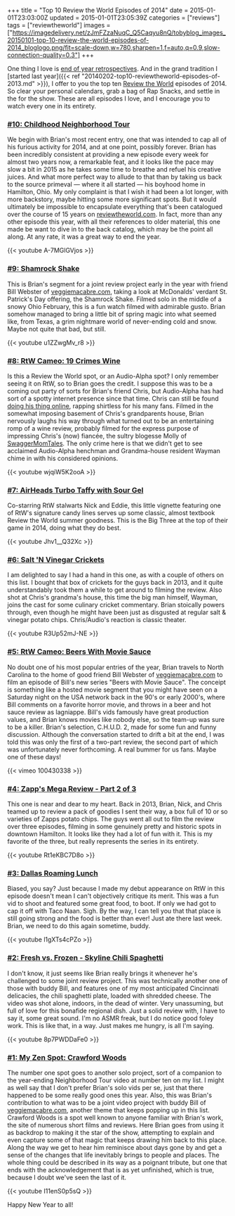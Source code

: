 +++
title = "Top 10 Review the World Episodes of 2014"
date = 2015-01-01T23:03:00Z
updated = 2015-01-01T23:05:39Z
categories = ["reviews"]
tags = ["reviewtheworld"]
images = ["https://imagedelivery.net/zJmFZzaNuqC_Q5Caqyu8nQ/tobyblog_images_20150101-top-10-review-the-world-episodes-of-2014_bloglogo.png/fit=scale-down,w=780,sharpen=1,f=auto,q=0.9,slow-connection-quality=0.3"]
+++

One thing I love is [end of year retrospectives](http://www.realclearpolitics.com/video/2014/12/27/mclaughlin_group_2014_awards_show_winners__losers_best__worst_of_the_year.html). And in the grand tradition I [started last year]({{< ref "20140202-top10-reviewtheworld-episodes-of-2013.md" >}}), I offer to you the top ten [Review the World](http://www.reviewtheworld.com/) episodes of 2014. So clear your personal calendars, grab a bag of Rap Snacks, and settle in the for the show. These are all episodes I love, and I encourage you to watch every one in its entirety.

### [#10: Childhood Neighborhood Tour](http://www.reviewtheworld.com/2014/12/childhood-neighborhood-tour.html)

We begin with Brian's most recent entry, one that was intended to cap all of his furious activity for 2014, and at one point, possibly forever. Brian has been incredibly consistent at providing a new episode every week for almost two years now, a remarkable feat, and it looks like the pace may slow a bit in 2015 as he takes some time to breathe and refuel his creative juices. And what more perfect way to allude to that than by taking us back to the source primeval — where it all started — his boyhood home in Hamilton, Ohio. My only complaint is that I wish it had been a lot longer, with more backstory, maybe hitting some more significant spots. But it would ultimately be impossible to encapsulate everything that's been catalogued over the course of 15 years on [reviewtheworld.com](http://www.reviewtheworld.com/). In fact, more than any other episode this year, with all their references to older material, this one made be want to dive in to the back catalog, which may be the point all along. At any rate, it was a great way to end the year.

{{< youtube A-7MGlGVjos >}}

### [#9: Shamrock Shake](http://www.reviewtheworld.com/2014/02/shamrock-shake.html)

This is Brian's segment for a joint review project early in the year with friend Bill Webster of [veggiemacabre.com](http://veggiemacabre.com/), taking a look at McDonalds' verdant St. Patrick's Day offering, the Shamrock Shake. Filmed solo in the middle of a snowy Ohio February, this is a fun watch filmed with admirable gusto. Brian somehow managed to bring a little bit of spring magic into what seemed like, from Texas, a grim nightmare world of never-ending cold and snow. Maybe not quite that bad, but still.

{{< youtube u1ZZwgMv_r8 >}}

### [#8: RtW Cameo: 19 Crimes Wine](http://www.reviewtheworld.com/2014/02/rtw-cameo-19-crimes-wine.html)

Is this a Review the World spot, or an Audio-Alpha spot? I only remember seeing it on RtW, so to Brian goes the credit. I suppose this was to be a coming out party of sorts for Brian's friend Chris, but Audio-Alpha has had sort of a spotty internet presence since that time. Chris can still be found [doing his thing online](https://www.youtube.com/user/AudioAlpha/videos), rapping shirtless for his many fans. Filmed in the somewhat imposing basement of Chris's grandparents house, Brian nervously laughs his way through what turned out to be an entertaining romp of a wine review, probably filmed for the express purpose of impressing Chris's (now) fiancée, the sultry blogesse Molly of [SwaggerMomTales](http://swaggermomtales.blogspot.com/). The only crime here is that we didn't get to see acclaimed Audio-Alpha henchman and Grandma-house resident Wayman chime in with his considered opinions.

{{< youtube wjqiW5K2ooA >}}

### [#7: AirHeads Turbo Taffy with Sour Gel](http://www.reviewtheworld.com/2014/05/airheads-turbo-taffy-with-sour-gel.html)

Co-starring RtW stalwarts Nick and Eddie, this little vignette featuring one of RtW's signature candy lines serves up some classic, almost textbook Review the World summer goodness. This is the Big Three at the top of their game in 2014, doing what they do best.

{{< youtube Jhv1__Q32Xc >}}

### [#6: Salt 'N Vinegar Crickets](http://www.reviewtheworld.com/2014/04/salt-n-vinegar-crickets.html)

I am delighted to say I had a hand in this one, as with a couple of others on this list. I bought that box of crickets for the guys back in 2013, and it quite understandably took them a while to get around to filming the review. Also shot at Chris's grandma's house, this time the big man himself, Wayman, joins the cast for some culinary cricket commentary. Brian stoically powers through, even though he might have been just as disgusted at regular salt & vinegar potato chips. Chris/Audio's reaction is classic theater.

{{< youtube R3Up52mJ-NE >}}

### [#5: RtW Cameo: Beers With Movie Sauce](http://www.reviewtheworld.com/2014/07/rtw-cameo-beers-with-movie-sauce.html)

No doubt one of his most popular entries of the year, Brian travels to North Carolina to the home of good friend Bill Webster of [veggiemacabre.com](http://veggiemacabre.com/) to film an episode of Bill's new series "Beers with Movie Sauce". The conceipt is something like a hosted movie segment that you might have seen on a Saturday night on the USA network back in the 90's or early 2000's, where Bill comments on a favorite horror movie, and throws in a beer and hot sauce review as lagniappe. Bill's vids famously have great production values, and Brian knows movies like nobody else, so the team-up was sure to be a killer. Brian's selection, C.H.U.D. 2, made for some fun and funny discussion. Although the conversation started to drift a bit at the end, I was told this was only the first of a two-part review, the second part of which was unfortunately never forthcoming. A real bummer for us fans. Maybe one of these days!

{{< vimeo 100430338 >}}

### [#4: Zapp's Mega Review - Part 2 of 3](http://www.reviewtheworld.com/2014/02/zapps-mega-review-part-2-of-3.html)

This one is near and dear to my heart. Back in 2013, Brian, Nick, and Chris teamed up to review a pack of goodies I sent their way, a box full of 10 or so varieties of Zapps potato chips. The guys went all out to film the review over three episodes, filming in some genuinely pretty and historic spots in downtown Hamilton. It looks like they had a lot of fun with it. This is my favorite of the three, but really represents the series in its entirety.

{{< youtube Rt1eKBC7D8o >}}

### [#3: Dallas Roaming Lunch](http://www.reviewtheworld.com/2014/05/dallas-roaming-lunch.html)

Biased, you say? Just because I made my debut appearance on RtW in this episode doesn't mean I can't objectively critique its merit. This was a fun vid to shoot and featured some great food, to boot. If only we had got to cap it off with Taco Naan. Sigh. By the way, I can tell you that that place is still going strong and the food is better than ever! Just ate there last week. Brian, we need to do this again sometime, buddy.

{{< youtube l1gXTs4cPZo >}}

### [#2: Fresh vs. Frozen - Skyline Chili Spaghetti](http://www.reviewtheworld.com/2014/02/fresh-vs-frozen-skyline-chili-spaghetti.html)

I don't know, it just seems like Brian really brings it whenever he's challenged to some joint review project. This was technically another one of those with buddy Bill, and features one of my most anticipated Cincinnati delicacies, the chili spaghetti plate, loaded with shredded cheese. The video was shot alone, indoors, in the dead of winter. Very unassuming, but full of love for this bonafide regional dish. Just a solid review with, I have to say it, some great sound. I'm no ASMR freak, but I do notice good foley work. This is like that, in a way. Just makes me hungry, is all I'm saying.

{{< youtube 8p7PWDDaFe0 >}}

### [#1: My Zen Spot: Crawford Woods](http://www.reviewtheworld.com/2014/03/my-zen-spot-crawford-woods.html)

The number one spot goes to another solo project, sort of a companion to the year-ending Neighborhood Tour video at number ten on my list. I might as well say that I don't prefer Brian's solo vids per se, just that there happened to be some really good ones this year. Also, this was Brian's contribution to what was to be a joint video project with buddy Bill of [veggiemacabre.com](http://veggiemacabre.com/), another theme that keeps popping up in this list. Crawford Woods is a spot well known to anyone familiar with Brian's work, the site of numerous short films and reviews. Here Brian goes from using it as backdrop to making it the star of the show, attempting to explain and even capture some of that magic that keeps drawing him back to this place. Along the way we get to hear him reminisce about days gone by and get a sense of the changes that life inevitably brings to people and places. The whole thing could be described in its way as a poignant tribute, but one that ends with the acknowledgement that is as yet unfinished, which is true, because I doubt we've seen the last of it.

{{< youtube I11enS0p5sQ >}}

Happy New Year to all!
